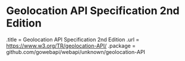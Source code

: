 # Geolocation API Specification 2nd Edition

.title = Geolocation API Specification 2nd Edition
.url = <https://www.w3.org/TR/geolocation-API/>
.package = github.com/gowebapi/webapi/unknown/geolocation-API
